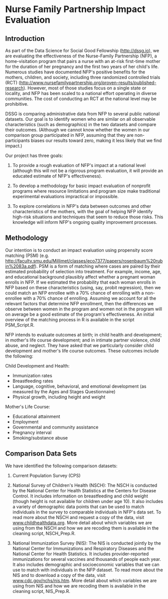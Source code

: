 # Nurse Family Partnership Impact Evaluation
 
## Introduction
 
As part of the Data Science for Social Good Fellowship (http://dssg.io), we are evaluating the effectiveness of the Nurse-Family Partnership (NFP), a home-visitation program that pairs a nurse with an at-risk first-time mother for the duration of her pregnancy and the first two years of her child's life.  Numerous studies have documented NFP's positive benefits for the mothers, children, and society, including three randomized controlled trials (RCT) (http://www.nursefamilypartnership.org/proven-results/published-research).  However, most of those studies focus on a single state or locality, and NFP has been scaled to a national effort operating in diverse communities.  The cost of conducting an RCT at the national level may be prohibitive.

DSSG is comparing administrative data from NFP to several public national datasets.  Our goal is to identify women who are similar on all 
observable characteristics (such as demographics) in the two datasets and compare their outcomes.  (Although we cannot know whether the women in our comparison group participated in NFP, assuming that they are non-participants biases our results toward zero, making it less likely that we find impact.)

Our project has three goals:

1) To provide a rough evaluation of NFP's impact at a national level (although this will not be a rigorous program evaluation, it will provide
an educated estimate of NFP's effectiveness).

2) To develop a methodology for basic impact evaluation of nonprofit programs where resource limitations and program size make traditional experimental evaluations impractical or impossible.

3) To explore correlations in NFP's data between outcomes and other characteristics of the mothers, with the goal of helping NFP identify high-risk situations and techniques that seem to reduce those risks.  This knowledge will inform NFP's ongoing quality improvement processes.


## Methodology

Our intention is to conduct an impact evaluation using propensity score matching (PSM) (e.g. http://faculty.smu.edu/Millimet/classes/eco7377/papers/rosenbaum%20rubin%2083a.pdf).  PSM is a form of matching where cases are paired by their estimated probability of selection into treatment.  For example, income, age, and educational background plausibly affect whether a pregnant woman enrolls in NFP.  If we estimated the probability that each woman enrolls in NFP based on these characteristics (using, say, probit regression), then we could match an NFP enrollee with a 70% chance of enrolling with a non-enrollee with a 70% chance of enrolling.  Assuming we account for all the relevant factors that determine NFP enrollment, then the differences we observe between women in the program and women not in the program will on average be a good estimate of the program's effectiveness.  An initial overview of the matching process in R is available in the script PSM_Script.R.

NFP intends to evaluate outcomes at birth; in child health and development; in mother's life course development; and in intimate partner violence, child abuse, and neglect.  They have asked that we particularly consider child development and mother's life course outcomes.  These outcomes include the following:

Child Development and Health:
- Immunization rates
- Breastfeeding rates
- Language, cognitive, behavioral, and emotional development (as measured by the Ages and Stages Questionnaire)
- Physical growth, including height and weight

Mother's Life Course:
- Educational attainment
- Employment
- Governmental and community assistance
- Pregnancy interval
- Smoking/substance abuse

## Comparison Data Sets

We have identified the following comparison datasets:

1. Current Population Survey (CPS)

2. National Survey of Children's Health (NSCH): The NSCH is conducted by the National Center for Health Statistics at the Centers for Disease Control.  It includes information on breastfeeding and child weight (though height is not available for children under age 10).  It also includes a variety of demographic data points that can be used to match individuals in the survey to comparable individuals in NFP's data set.  To read more about the NSCH and request a copy of the data, visit www.childhealthdata.org.  More detail about which variables we are using from the NSCH and how we are recoding them is available in the cleaning script, NSCH_Prep.R.

3. National Immunization Survey (NIS): The NIS is conducted jointly by the National Center for Immunizations and Respiratory Diseases and the National Center for Health Statistics.  It includes provider-reported immunizations for several vaccines and thousands of people each year.  It also includes demographic and socioeconomic variables that we can use to match with individuals in the NFP dataset.  To read more about the NIS and to download a copy of the data, visit www.cdc.gov/nchs/nis.htm.  More detail about which variables we are using from NIS and how we are recoding them is available in the cleaning script, NIS_Prep.R.

